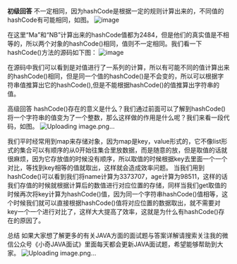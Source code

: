 **初级回答**
不一定相同，因为hashCode是根据一定的规则计算出来的，不同值的hashCode有可能相同，如图。
![image](https://user-images.githubusercontent.com/35355940/113236179-fe2dc080-92d6-11eb-9936-cc6ea5e5cbc4.png)


在这里“Ma”和“NB”计算出来的hashCode值都为2484，但是他们的真实值是不相等的，所以两个对象的hashCode()相同，值则不一定相同。我们看一下hashCode()方法的源码如下图：
![image](https://user-images.githubusercontent.com/35355940/113236172-fa9a3980-92d6-11eb-8fd5-61cd4cf55230.png)


在源码中我们可以看到是对值进行了一系列的计算，所以有可能不同的值计算出来的hashCode()相同，但是同一个值的hashCode()是不会变的，所以可以根据字符串值推算出它的hashCode(),但是不能根据hashCode()的值推算出字符串的值。

高级回答
hashCode()存在的意义是什么？我们通过前面可以了解到hashCode()将一个字符串的值变为了一个整数，那么这样做的作用是什么呢？我们来看一段代码，如图。
![Uploading image.png…]()


我们平时经常用到map来存储对象，因为map是key，value形式的，它不像list形式的集合可以有顺序的从0开始往集合里放数据，而是随意的放，但是取值的话就很麻烦，因为它存放值的时候没有顺序，所以取值的时候根据key去里面一个一个对比，等找到key相等的值就取出，这样就会造成效率问题。
当我们用到hashCode()可以看到我们将name计算为3373707，age计算为98511，这样的话我们存值的时候就根据计算后的数值进行对应位置的存储，同样当我们get取值的时候再次将key计算为hashCode()值，因为同一个字符串hashCode()值相等，这个时候我们就可以直接根据hashCode()值将对应位置的数据取出，就不需要对key一个一个进行对比了，这样大大提高了效率，这就是为什么有hashCode()存在的原因了。

总结
如果大家想了解更多的有关JAVA方面的面试题与答案详解请搜索关注我的微信公众号《小奇JAVA面试》里面每天都会更新JAVA面试题，希望能够帮助到大家。
![Uploading image.png…]()

